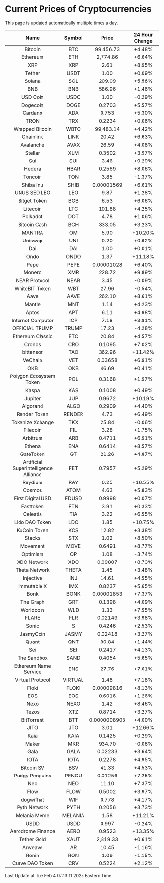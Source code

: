 # Current Prices of Cryptocurrencies
This page is updated automatically multiple times a day.

| Name | Symbol | Price | 24 Hour Change |
| :---: |:---:| :---: | :---: |
| Bitcoin | BTC | 99,456.73 | +4.48% |
| Ethereum | ETH | 2,774.86 | +6.64% |
| XRP | XRP | 2.61 | +8.95% |
| Tether | USDT | 1.00 | +0.09% |
| Solana | SOL | 209.09 | +5.56% |
| BNB | BNB | 586.96 | +1.46% |
| USD Coin | USDC | 1.00 | -0.29% |
| Dogecoin | DOGE | 0.2703 | +5.57% |
| Cardano | ADA | 0.753 | +5.30% |
| TRON | TRX | 0.2234 | +0.06% |
| Wrapped Bitcoin | WBTC | 99,483.14 | +4.42% |
| Chainlink | LINK | 20.42 | +6.63% |
| Avalanche | AVAX | 26.59 | +4.08% |
| Stellar | XLM | 0.3502 | +3.97% |
| Sui | SUI | 3.46 | +9.29% |
| Hedera | HBAR | 0.2569 | +8.06% |
| Toncoin | TON | 3.85 | -1.37% |
| Shiba Inu | SHIB | 0.00001569 | +6.61% |
| UNUS SED LEO | LEO | 9.87 | +1.28% |
| Bitget Token | BGB | 6.53 | +6.06% |
| Litecoin | LTC | 101.88 | +4.25% |
| Polkadot | DOT | 4.78 | +1.06% |
| Bitcoin Cash | BCH | 333.05 | +3.23% |
| MANTRA | OM | 5.90 | +10.20% |
| Uniswap | UNI | 9.20 | +0.62% |
| Dai | DAI | 1.00 | +0.01% |
| Ondo | ONDO | 1.37 | +11.18% |
| Pepe | PEPE | 0.00001028 | +6.40% |
| Monero | XMR | 228.72 | +9.89% |
| NEAR Protocol | NEAR | 3.45 | -0.09% |
| WhiteBIT Token | WBT | 27.96 | -0.54% |
| Aave | AAVE | 262.10 | +8.61% |
| Mantle | MNT | 1.14 | +4.23% |
| Aptos | APT | 6.11 | +4.98% |
| Internet Computer | ICP | 7.18 | +3.81% |
| OFFICIAL TRUMP | TRUMP | 17.23 | -4.28% |
| Ethereum Classic | ETC | 20.84 | +4.57% |
| Cronos | CRO | 0.1095 | +7.02% |
| bittensor | TAO | 362.96 | +11.42% |
| VeChain | VET | 0.03658 | +6.91% |
| OKB | OKB | 46.69 | +0.41% |
| Polygon Ecosystem Token | POL | 0.3168 | +1.97% |
| Kaspa | KAS | 0.1008 | +0.49% |
| Jupiter | JUP | 0.9672 | +10.19% |
| Algorand | ALGO | 0.2909 | +4.40% |
| Render Token | RENDER | 4.73 | +6.49% |
| Tokenize Xchange | TKX | 25.84 | -0.06% |
| Filecoin | FIL | 3.28 | +1.75% |
| Arbitrum | ARB | 0.4711 | +6.91% |
| Ethena | ENA | 0.6414 | +8.57% |
| GateToken | GT | 21.26 | +4.87% |
| Artificial Superintelligence Alliance | FET | 0.7957 | +5.29% |
| Raydium | RAY | 6.25 | +18.55% |
| Cosmos | ATOM | 4.63 | +5.83% |
| First Digital USD | FDUSD | 0.9998 | +0.07% |
| Fasttoken | FTN | 3.91 | +0.33% |
| Celestia | TIA | 3.22 | +6.55% |
| Lido DAO Token | LDO | 1.85 | +10.75% |
| KuCoin Token | KCS | 12.82 | +3.38% |
| Stacks | STX | 1.02 | +8.50% |
| Movement | MOVE | 0.6491 | +8.77% |
| Optimism | OP | 1.08 | -3.74% |
| XDC Network | XDC | 0.09807 | +8.73% |
| Theta Network | THETA | 1.45 | +3.48% |
| Injective | INJ | 14.61 | +4.55% |
| Immutable X | IMX | 0.8237 | +5.65% |
| Bonk | BONK | 0.00001853 | +7.37% |
| The Graph | GRT | 0.1398 | +4.09% |
| Worldcoin | WLD | 1.33 | +7.55% |
| FLARE | FLR | 0.02149 | +3.98% |
| Sonic | S | 0.4246 | +2.53% |
| JasmyCoin | JASMY | 0.02418 | +3.27% |
| Quant | QNT | 90.84 | +1.44% |
| Sei | SEI | 0.2417 | +4.13% |
| The Sandbox | SAND | 0.4054 | +5.65% |
| Ethereum Name Service | ENS | 27.76 | +7.61% |
| Virtual Protocol | VIRTUAL | 1.48 | +7.18% |
| Floki | FLOKI | 0.00009816 | +8.13% |
| EOS | EOS | 0.6016 | +1.26% |
| Nexo | NEXO | 1.42 | +8.46% |
| Tezos | XTZ | 0.8714 | +3.27% |
| BitTorrent | BTT | 0.0000008903 | +4.00% |
| JITO | JTO | 3.01 | +12.66% |
| Kaia | KAIA | 0.1425 | +0.29% |
| Maker | MKR | 934.70 | -0.06% |
| Gala | GALA | 0.02233 | +3.64% |
| IOTA | IOTA | 0.2278 | +4.95% |
| Bitcoin SV | BSV | 41.33 | +4.53% |
| Pudgy Penguins | PENGU | 0.01256 | +7.25% |
| Neo | NEO | 11.10 | +7.37% |
| Flow | FLOW | 0.5002 | +3.97% |
| dogwifhat | WIF | 0.778 | +4.17% |
| Pyth Network | PYTH | 0.2056 | +3.73% |
| Melania Meme | MELANIA | 1.58 | +11.21% |
| USDD | USDD | 0.997 | -0.24% |
| Aerodrome Finance | AERO | 0.9523 | +13.35% |
| Tether Gold | XAUT | 2,819.33 | +0.61% |
| Arweave | AR | 10.45 | -1.16% |
| Ronin | RON | 1.09 | -1.15% |
| Curve DAO Token | CRV | 0.5224 | +2.12% |

Last Update at Tue Feb  4 07:13:11 2025 Eastern Time